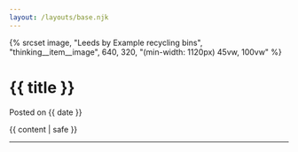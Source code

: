 ```yaml
---
layout: /layouts/base.njk
---
```

{% srcset image, "Leeds by Example recycling bins", "thinking__item__image", 640, 320, "(min-width: 1120px) 45vw, 100vw" %}


<h1>{{ title }}</h1>
Posted on {{ date }}

{{ content | safe }}



---
